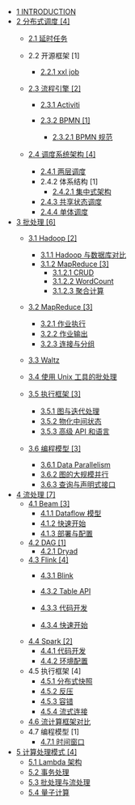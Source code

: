   - [1 INTRODUCTION](/INTRODUCTION.md)
  - [2 分布式调度 [4]](/分布式调度/README.md)
    - [2.1 延时任务](/分布式调度/延时任务/README.md)
      
    - 2.2 开源框架 [1]
      - [2.2.1 xxl job](/分布式调度/开源框架/xxl-job/README.md)
        
    - [2.3 流程引擎 [2]](/分布式调度/流程引擎/README.md)
      - [2.3.1 Activiti](/分布式调度/流程引擎/Activiti/README.md)
        
      - [2.3.2 BPMN [1]](/分布式调度/流程引擎/BPMN/README.md)
        - [2.3.2.1 BPMN 规范](/分布式调度/流程引擎/BPMN/BPMN%20规范.md)
    - [2.4 调度系统架构 [4]](/分布式调度/调度系统架构/README.md)
      - [2.4.1 两层调度](/分布式调度/调度系统架构/两层调度.md)
      - 2.4.2 体系结构 [1]
        - [2.4.2.1 集中式架构](/分布式调度/调度系统架构/体系结构/集中式架构.md)
      - [2.4.3 共享状态调度](/分布式调度/调度系统架构/共享状态调度.md)
      - [2.4.4 单体调度](/分布式调度/调度系统架构/单体调度.md)
  - [3 批处理 [6]](/批处理/README.md)
    - [3.1 Hadoop [2]](/批处理/Hadoop/README.md)
      - [3.1.1 Hadoop 与数据库对比](/批处理/Hadoop/Hadoop%20与数据库对比.md)
      - [3.1.2 MapReduce [3]](/批处理/Hadoop/MapReduce/README.md)
        - [3.1.2.1 CRUD](/批处理/Hadoop/MapReduce/CRUD.md)
        - [3.1.2.2 WordCount](/批处理/Hadoop/MapReduce/WordCount.md)
        - [3.1.2.3 聚合计算](/批处理/Hadoop/MapReduce/聚合计算.md)
    - [3.2 MapReduce [3]](/批处理/MapReduce/README.md)
      - [3.2.1 作业执行](/批处理/MapReduce/作业执行.md)
      - [3.2.2 作业输出](/批处理/MapReduce/作业输出.md)
      - [3.2.3 连接与分组](/批处理/MapReduce/连接与分组.md)
    - [3.3 Waltz](/批处理/Waltz/README.md)
      
    - [3.4 使用 Unix 工具的批处理](/批处理/使用%20Unix%20工具的批处理.md)
    - [3.5 执行框架 [3]](/批处理/执行框架/README.md)
      - [3.5.1 图与迭代处理](/批处理/执行框架/图与迭代处理.md)
      - [3.5.2 物化中间状态](/批处理/执行框架/物化中间状态.md)
      - [3.5.3 高级 API 和语言](/批处理/执行框架/高级%20API%20和语言.md)
    - [3.6 编程模型 [3]](/批处理/编程模型/README.md)
      - [3.6.1 Data Parallelism](/批处理/编程模型/Data%20Parallelism.md)
      - [3.6.2 图的大规模并行](/批处理/编程模型/图的大规模并行.md)
      - [3.6.3 查询与声明式接口](/批处理/编程模型/查询与声明式接口.md)
  - [4 流处理 [7]](/流处理/README.md)
    - [4.1 Beam [3]](/流处理/Beam/README.md)
      - [4.1.1 Dataflow 模型](/流处理/Beam/Dataflow%20模型.md)
      - [4.1.2 快速开始](/流处理/Beam/快速开始.md)
      - [4.1.3 部署与配置](/流处理/Beam/部署与配置.md)
    - [4.2 DAG [1]](/流处理/DAG/README.md)
      - [4.2.1 Dryad](/流处理/DAG/Dryad.md)
    - [4.3 Flink [4]](/流处理/Flink/README.md)
      - [4.3.1 Blink](/流处理/Flink/Blink/README.md)
        
      - [4.3.2 Table API](/流处理/Flink/Table%20API.md)
      - [4.3.3 代码开发](/流处理/Flink/代码开发.md)
      - [4.3.4 快速开始](/流处理/Flink/快速开始.md)
    - [4.4 Spark [2]](/流处理/Spark/README.md)
      - [4.4.1 代码开发](/流处理/Spark/代码开发.md)
      - [4.4.2 环境配置](/流处理/Spark/环境配置.md)
    - 4.5 执行框架 [4]
      - [4.5.1 分布式快照](/流处理/执行框架/分布式快照.md)
      - [4.5.2 反压](/流处理/执行框架/反压.md)
      - [4.5.3 容错](/流处理/执行框架/容错.md)
      - [4.5.4 流式连接](/流处理/执行框架/流式连接.md)
    - [4.6 流计算框架对比](/流处理/流计算框架对比.md)
    - 4.7 编程模型 [1]
      - [4.7.1 时间窗口](/流处理/编程模型/时间窗口.md)
  - [5 计算处理模式 [4]](/计算处理模式/README.md)
    - [5.1 Lambda 架构](/计算处理模式/Lambda%20架构.md)
    - [5.2 事务处理](/计算处理模式/事务处理.md)
    - [5.3 批处理与流处理](/计算处理模式/批处理与流处理.md)
    - [5.4 量子计算](/计算处理模式/量子计算/README.md)
      